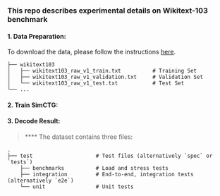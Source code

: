 ### This repo describes experimental details on Wikitext-103 benchmark
#### 1. Data Preparation:
To download the data, please follow the instructions [here](https://github.com/yxuansu/SimCTG/tree/main/data).


    ├── wikitext103                    
    │   ├── wikitext103_raw_v1_train.txt          # Training Set
    │   ├── wikitext103_raw_v1_validation.txt     # Validation Set
    │   └── wikitext103_raw_v1_test.txt           # Test Set
    └── ...

#### 2. Train SimCTG:

#### 3. Decode Result:

> **** The dataset contains three files:

    .
    ├── test                    # Test files (alternatively `spec` or `tests`)
        ├── benchmarks          # Load and stress tests
        ├── integration         # End-to-end, integration tests (alternatively `e2e`)
        └── unit                # Unit tests
